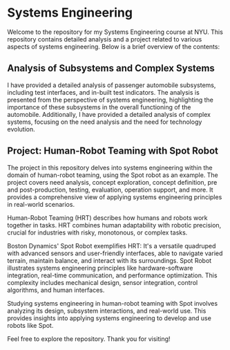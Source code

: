 # Systems Engineering
Welcome to the repository for my Systems Engineering course at NYU. This repository contains detailed analysis and a project related to various aspects of systems engineering. Below is a brief overview of the contents:

## Analysis of Subsystems and Complex Systems
I have provided a detailed analysis of passenger automobile subsystems, including test interfaces, and in-built test indicators. The analysis is presented from the perspective of systems engineering, highlighting the importance of these subsystems in the overall functioning of the automobile. Additionally, I have provided a detailed analysis of complex systems, focusing on the need analysis and the need for technology evolution.

## Project: Human-Robot Teaming with Spot Robot
The project in this repository delves into systems engineering within the domain of human-robot teaming, using the Spot robot as an example. The project covers need analysis, concept exploration, concept definition, pre and post-production, testing, evaluation, operation support, and more. It provides a comprehensive view of applying systems engineering principles in real-world scenarios.

Human-Robot Teaming (HRT) describes how humans and robots work together in tasks. HRT combines human adaptability with robotic precision, crucial for industries with risky, monotonous, or complex tasks. 

Boston Dynamics' Spot Robot exemplifies HRT: It's a versatile quadruped with advanced sensors and user-friendly interfaces, able to navigate varied terrain, maintain balance, and interact with its surroundings. Spot Robot illustrates systems engineering principles like hardware-software integration, real-time communication, and performance optimization. This complexity includes mechanical design, sensor integration, control algorithms, and human interfaces. 

Studying systems engineering in human-robot teaming with Spot involves analyzing its design, subsystem interactions, and real-world use. This provides insights into applying systems engineering to develop and use robots like Spot.


Feel free to explore the repository. Thank you for visiting!
